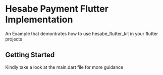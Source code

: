 #  Hesabe Payment Flutter Implementation

An Example that demontrates how to use hesabe_flutter_kit in your flutter projects

## Getting Started

Kindly take a look at the main.dart file for more guidance
